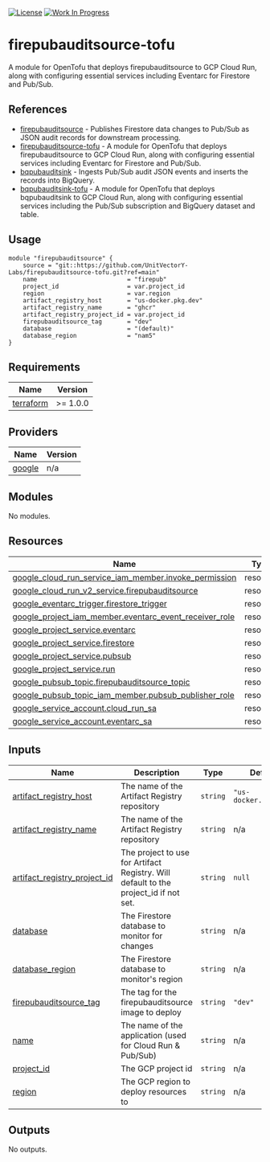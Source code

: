 [![License](https://img.shields.io/badge/License-Apache%202.0-blue.svg)](https://opensource.org/licenses/Apache-2.0) [![Work In Progress](https://img.shields.io/badge/Status-Work%20In%20Progress-yellow)](https://guide.unitvectorylabs.com/bestpractices/status/#work-in-progress)

# firepubauditsource-tofu

A module for OpenTofu that deploys firepubauditsource to GCP Cloud Run, along with configuring essential services including Eventarc for Firestore and Pub/Sub.

## References

- [firepubauditsource](https://github.com/UnitVectorY-Labs/firepubauditsource) - Publishes Firestore data changes to Pub/Sub as JSON audit records for downstream processing.
- [firepubauditsource-tofu](https://github.com/UnitVectorY-Labs/firepubauditsource-tofu) - A module for OpenTofu that deploys firepubauditsource to GCP Cloud Run, along with configuring essential services including Eventarc for Firestore and Pub/Sub.
- [bqpubauditsink](https://github.com/UnitVectorY-Labs/bqpubauditsink) - Ingests Pub/Sub audit JSON events and inserts the records into BigQuery.
- [bqpubauditsink-tofu](https://github.com/UnitVectorY-Labs/bqpubauditsink-tofu) - A module for OpenTofu that deploys bqpubauditsink to GCP Cloud Run, along with configuring essential services including the Pub/Sub subscription and BigQuery dataset and table.

## Usage

```hcl
module "firepubauditsource" {
    source = "git::https://github.com/UnitVectorY-Labs/firepubauditsource-tofu.git?ref=main"
    name                         = "firepub"
    project_id                   = var.project_id
    region                       = var.region
    artifact_registry_host       = "us-docker.pkg.dev"
    artifact_registry_name       = "ghcr"
    artifact_registry_project_id = var.project_id
    firepubauditsource_tag       = "dev"
    database                     = "(default)"
    database_region              = "nam5"
}
```

<!-- BEGIN_TF_DOCS -->
## Requirements

| Name | Version |
|------|---------|
| <a name="requirement_terraform"></a> [terraform](#requirement\_terraform) | >= 1.0.0 |

## Providers

| Name | Version |
|------|---------|
| <a name="provider_google"></a> [google](#provider\_google) | n/a |

## Modules

No modules.

## Resources

| Name | Type |
|------|------|
| [google_cloud_run_service_iam_member.invoke_permission](https://registry.terraform.io/providers/hashicorp/google/latest/docs/resources/cloud_run_service_iam_member) | resource |
| [google_cloud_run_v2_service.firepubauditsource](https://registry.terraform.io/providers/hashicorp/google/latest/docs/resources/cloud_run_v2_service) | resource |
| [google_eventarc_trigger.firestore_trigger](https://registry.terraform.io/providers/hashicorp/google/latest/docs/resources/eventarc_trigger) | resource |
| [google_project_iam_member.eventarc_event_receiver_role](https://registry.terraform.io/providers/hashicorp/google/latest/docs/resources/project_iam_member) | resource |
| [google_project_service.eventarc](https://registry.terraform.io/providers/hashicorp/google/latest/docs/resources/project_service) | resource |
| [google_project_service.firestore](https://registry.terraform.io/providers/hashicorp/google/latest/docs/resources/project_service) | resource |
| [google_project_service.pubsub](https://registry.terraform.io/providers/hashicorp/google/latest/docs/resources/project_service) | resource |
| [google_project_service.run](https://registry.terraform.io/providers/hashicorp/google/latest/docs/resources/project_service) | resource |
| [google_pubsub_topic.firepubauditsource_topic](https://registry.terraform.io/providers/hashicorp/google/latest/docs/resources/pubsub_topic) | resource |
| [google_pubsub_topic_iam_member.pubsub_publisher_role](https://registry.terraform.io/providers/hashicorp/google/latest/docs/resources/pubsub_topic_iam_member) | resource |
| [google_service_account.cloud_run_sa](https://registry.terraform.io/providers/hashicorp/google/latest/docs/resources/service_account) | resource |
| [google_service_account.eventarc_sa](https://registry.terraform.io/providers/hashicorp/google/latest/docs/resources/service_account) | resource |

## Inputs

| Name | Description | Type | Default | Required |
|------|-------------|------|---------|:--------:|
| <a name="input_artifact_registry_host"></a> [artifact\_registry\_host](#input\_artifact\_registry\_host) | The name of the Artifact Registry repository | `string` | `"us-docker.pkg.dev"` | no |
| <a name="input_artifact_registry_name"></a> [artifact\_registry\_name](#input\_artifact\_registry\_name) | The name of the Artifact Registry repository | `string` | n/a | yes |
| <a name="input_artifact_registry_project_id"></a> [artifact\_registry\_project\_id](#input\_artifact\_registry\_project\_id) | The project to use for Artifact Registry. Will default to the project\_id if not set. | `string` | `null` | no |
| <a name="input_database"></a> [database](#input\_database) | The Firestore database to monitor for changes | `string` | n/a | yes |
| <a name="input_database_region"></a> [database\_region](#input\_database\_region) | The Firestore database to monitor's region | `string` | n/a | yes |
| <a name="input_firepubauditsource_tag"></a> [firepubauditsource\_tag](#input\_firepubauditsource\_tag) | The tag for the firepubauditsource image to deploy | `string` | `"dev"` | no |
| <a name="input_name"></a> [name](#input\_name) | The name of the application (used for Cloud Run & Pub/Sub) | `string` | n/a | yes |
| <a name="input_project_id"></a> [project\_id](#input\_project\_id) | The GCP project id | `string` | n/a | yes |
| <a name="input_region"></a> [region](#input\_region) | The GCP region to deploy resources to | `string` | n/a | yes |

## Outputs

No outputs.
<!-- END_TF_DOCS -->

